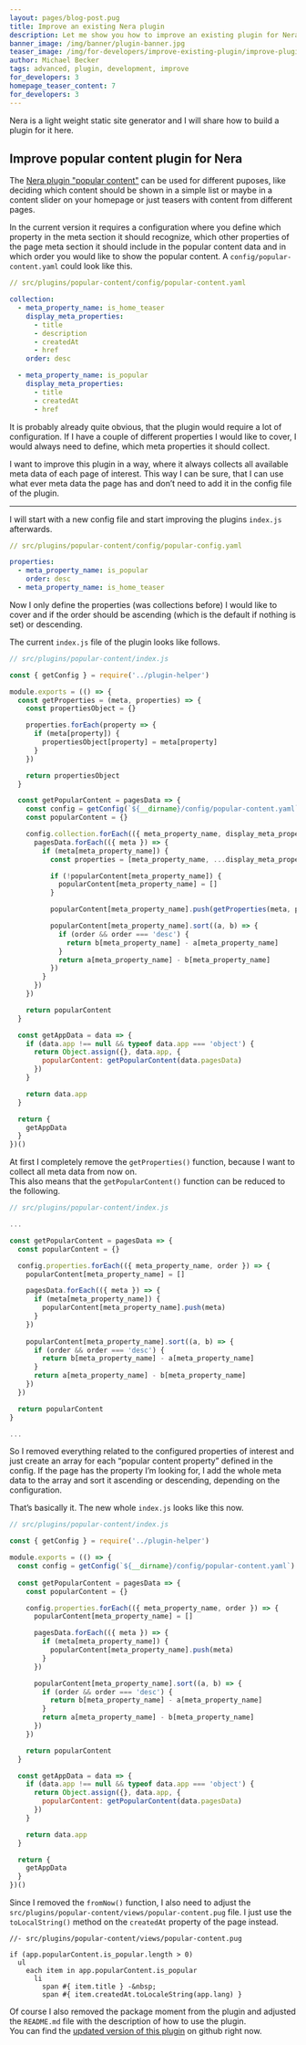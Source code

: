 ```yaml
---
layout: pages/blog-post.pug
title: Improve an existing Nera plugin
description: Let me show you how to improve an existing plugin for Nera
banner_image: /img/banner/plugin-banner.jpg
teaser_image: /img/for-developers/improve-existing-plugin/improve-plugin-teaser.jpg
author: Michael Becker
tags: advanced, plugin, development, improve
for_developers: 3
homepage_teaser_content: 7
for_developers: 3
---
```

Nera is a light weight static site generator and I will share how to build a plugin for it here.

## Improve popular content plugin for Nera

The [Nera plugin "popular content"](https://github.com/seebaermichi/nera-plugin-popular-content) can be used for different puposes, like deciding which content should be shown in a simple list or maybe in a content slider on your homepage or just teasers with content from different pages.

In the current version it requires a configuration where you define which property in the meta section it should recognize, which other properties of the page meta section it should include in the popular content data and in which order you would like to show the popular content.
A `config/popular-content.yaml` could look like this.

```yaml
// src/plugins/popular-content/config/popular-content.yaml

collection:
  - meta_property_name: is_home_teaser
    display_meta_properties:
      - title
      - description
      - createdAt
      - href
    order: desc

  - meta_property_name: is_popular
    display_meta_properties:
      - title
      - createdAt
      - href
```

It is probably already quite obvious, that the plugin would require a lot of configuration. If I have a couple of different properties I would like to cover, I would always need to define, which meta properties it should collect.

I want to improve this plugin in a way, where it always collects all available meta data of each page of interest. This way I can be sure, that I can use what ever meta data the page has and don’t need to add it in the config file of the plugin.

* * *

I will start with a new config file and start improving the plugins `index.js` afterwards.

```yaml
// src/plugins/popular-content/config/popular-config.yaml

properties:
  - meta_property_name: is_popular
    order: desc
  - meta_property_name: is_home_teaser
```

Now I only define the properties (was collections before) I would like to cover and if the order should be ascending (which is the default if nothing is set) or descending.

The current `index.js` file of the plugin looks like follows.

```javascript
// src/plugins/popular-content/index.js

const { getConfig } = require('../plugin-helper')

module.exports = (() => {
  const getProperties = (meta, properties) => {
    const propertiesObject = {}

    properties.forEach(property => {
      if (meta[property]) {
        propertiesObject[property] = meta[property]
      }
    })

    return propertiesObject
  }

  const getPopularContent = pagesData => {
    const config = getConfig(`${__dirname}/config/popular-content.yaml`)
    const popularContent = {}

    config.collection.forEach(({ meta_property_name, display_meta_properties, order }) => {
      pagesData.forEach(({ meta }) => {
        if (meta[meta_property_name]) {
          const properties = [meta_property_name, ...display_meta_properties]

          if (!popularContent[meta_property_name]) {
            popularContent[meta_property_name] = []
          }

          popularContent[meta_property_name].push(getProperties(meta, properties))

          popularContent[meta_property_name].sort((a, b) => {
            if (order && order === 'desc') {
              return b[meta_property_name] - a[meta_property_name]
            }
            return a[meta_property_name] - b[meta_property_name]
          })
        }
      })
    })

    return popularContent
  }

  const getAppData = data => {
    if (data.app !== null && typeof data.app === 'object') {
      return Object.assign({}, data.app, {
        popularContent: getPopularContent(data.pagesData)
      })
    }

    return data.app
  }

  return {
    getAppData
  }
})()
```

At first I completely remove the `getProperties()` function, because I want to collect all meta data from now on.  
This also means that the `getPopularContent()` function can be reduced to the following.

```javascript
// src/plugins/popular-content/index.js

...

const getPopularContent = pagesData => {
  const popularContent = {}

  config.properties.forEach(({ meta_property_name, order }) => {
    popularContent[meta_property_name] = []

    pagesData.forEach(({ meta }) => {
      if (meta[meta_property_name]) {
        popularContent[meta_property_name].push(meta)
      }
    })
    
    popularContent[meta_property_name].sort((a, b) => {
      if (order && order === 'desc') {
        return b[meta_property_name] - a[meta_property_name]
      }
      return a[meta_property_name] - b[meta_property_name]
    })
  })

  return popularContent
}

...
```

So I removed everything related to the configured properties of interest and just create an array for each “popular content property” defined in the config. If the page has the property I’m looking for, I add the whole meta data to the array and sort it ascending or descending, depending on the configuration.

That’s basically it. The new whole `index.js` looks like this now.

```javascript
// src/plugins/popular-content/index.js

const { getConfig } = require('../plugin-helper')

module.exports = (() => {
  const config = getConfig(`${__dirname}/config/popular-content.yaml`)
  
  const getPopularContent = pagesData => {
    const popularContent = {}

    config.properties.forEach(({ meta_property_name, order }) => {
      popularContent[meta_property_name] = []

      pagesData.forEach(({ meta }) => {
        if (meta[meta_property_name]) {
          popularContent[meta_property_name].push(meta)
        }
      })

      popularContent[meta_property_name].sort((a, b) => {
        if (order && order === 'desc') {
          return b[meta_property_name] - a[meta_property_name]
        }
        return a[meta_property_name] - b[meta_property_name]
      })
    })

    return popularContent
  }

  const getAppData = data => {
    if (data.app !== null && typeof data.app === 'object') {
      return Object.assign({}, data.app, {
        popularContent: getPopularContent(data.pagesData)
      })
    }

    return data.app
  }

  return {
    getAppData
  }
})()
```

Since I removed the `fromNow()` function, I also need to adjust the `src/plugins/popular-content/views/popular-content.pug` file. I just use the `toLocalString()` method on the `createdAt` property of the page instead.

```pug
//- src/plugins/popular-content/views/popular-content.pug

if (app.popularContent.is_popular.length > 0)
  ul
    each item in app.popularContent.is_popular
      li
        span #{ item.title } -&nbsp;
        span #{ item.createdAt.toLocaleString(app.lang) }
```

Of course I also removed the package moment from the plugin and adjusted the `README.md` file with the description of how to use the plugin.  
You can find the [updated version of this plugin](https://github.com/seebaermichi/nera-plugin-popular-content) on github right now.
